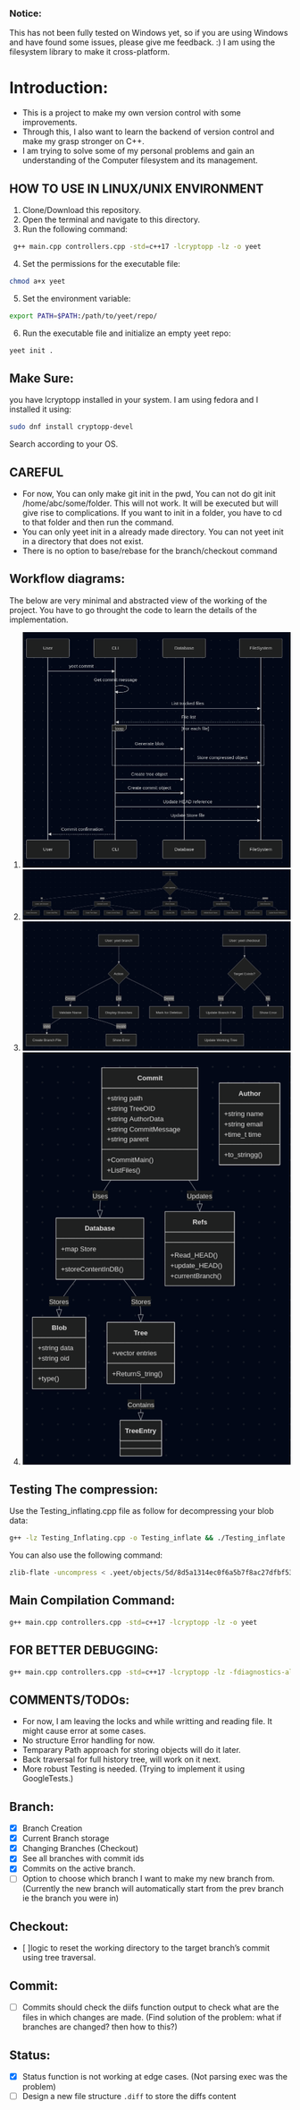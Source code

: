 ### Notice: 
This has not been fully tested on Windows yet, so if you are using Windows and have found some issues, please give me feedback. :)
I am using the filesystem library to make it cross-platform.

# Introduction:
- This is a project to make my own version control with some improvements.
- Through this, I also want to learn the backend of version control and make my grasp stronger on C++.
- I am trying to solve some of my personal problems and gain an understanding of the Computer filesystem and its management.

## HOW TO USE IN LINUX/UNIX ENVIRONMENT
1. Clone/Download this repository.
2. Open the terminal and navigate to this directory.
3. Run the following command:
```bash
 g++ main.cpp controllers.cpp -std=c++17 -lcryptopp -lz -o yeet
```
4. Set the permissions for the executable file:
```bash
chmod a+x yeet
```
5. Set the environment variable:
```bash
export PATH=$PATH:/path/to/yeet/repo/
```
6. Run the executable file and initialize an empty yeet repo:
```bash
yeet init .
```
## Make Sure:
you have lcryptopp installed in your system. I am using fedora and I installed it using:
```bash 
sudo dnf install cryptopp-devel
```
Search according to your OS.

## CAREFUL
- For now, You can only make git init in the pwd, You can not do git init /home/abc/some/folder. This will not work. It will be executed but will give rise to complications. If you want to init in a folder, you have to cd to that folder and then run the command. 
- You can only yeet init in a already made directory. You can not yeet init in a directory that does not exist.
- There is no option to base/rebase for the branch/checkout command

## Workflow diagrams:
The below are very minimal and abstracted view of the working of the project. You have to go throught the code to learn the details of the implementation.
1. ![Sequence Diagram](assets/Sequence_Diagram.png)
2. ![Data Flow](assets/Data_FLow.png)
3. ![Branching Data Flow](assets/Branching_FLow.png)
4. ![Class Diagram](assets/Class_Diagram.png)


## Testing The compression:
Use the Testing_inflating.cpp file as follow for decompressing your blob data: 
```bash
g++ -lz Testing_Inflating.cpp -o Testing_inflate && ./Testing_inflate
```

You can also use the following command:
```bash 
zlib-flate -uncompress < .yeet/objects/5d/8d5a1314ec0f6a5b7f8ac27dfbf53ed82bf3fe > test-abc
```

## Main Compilation Command:

```bash
g++ main.cpp controllers.cpp -std=c++17 -lcryptopp -lz -o yeet
```

## FOR BETTER DEBUGGING:
```bash
g++ main.cpp controllers.cpp -std=c++17 -lcryptopp -lz -fdiagnostics-all-candidates
```

## COMMENTS/TODOs:
- For now, I am leaving the locks and while writting and reading file. It might cause error at some cases.
- No structure Error handling for now.
- Temparary Path approach for storing objects will do it later.
- Back traversal for full history tree, will work on it next.
- More robust Testing is needed. (Trying to implement it using GoogleTests.)

## Branch:
- [x] Branch Creation
- [x] Current Branch storage
- [x] Changing Branches (Checkout)
- [x] See all branches with commit ids
- [x] Commits on the active branch.
- [ ] Option to choose which branch I want to make my new branch from. (Currently the new branch will automatically start from the prev branch ie the branch you were in)

## Checkout:
- [ ]logic to reset the working directory to the target branch’s commit using tree traversal.

## Commit:
- [ ] Commits should check the diifs function output to check what are the files in which changes are made. (Find solution of the problem: what if branches are changed? then how to this?)

## Status:
- [x] Status function is not working at edge cases. (Not parsing exec was the problem)
- [ ] Design a new file structure `.diff` to store the diffs content
